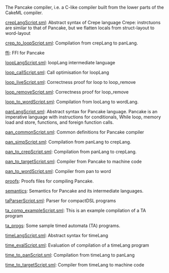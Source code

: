 The Pancake compiler, i.e. a C-like compiler built from the lower
parts of the CakeML compiler.

[crepLangScript.sml](crepLangScript.sml):
Abstract syntax of Crepe language
Crepe: instrctuons are similar to that of
Pancake, but we flatten locals from
struct-layout to word-layout

[crep_to_loopScript.sml](crep_to_loopScript.sml):
Compilation from crepLang to panLang.

[ffi](ffi):
FFI for Pancake

[loopLangScript.sml](loopLangScript.sml):
loopLang intermediate language

[loop_callScript.sml](loop_callScript.sml):
Call optimisation for loopLang

[loop_liveScript.sml](loop_liveScript.sml):
Correctness proof for loop to loop_remove

[loop_removeScript.sml](loop_removeScript.sml):
Correctness proof for loop_remove

[loop_to_wordScript.sml](loop_to_wordScript.sml):
Compilation from looLang to wordLang.

[panLangScript.sml](panLangScript.sml):
Abstract syntax for Pancake language.
Pancake is an imperative language with
instructions for conditionals, While loop,
memory load and store, functions,
and foreign function calls.

[pan_commonScript.sml](pan_commonScript.sml):
Common definitions for Pancake compiler

[pan_simpScript.sml](pan_simpScript.sml):
Compilation from panLang to crepLang.

[pan_to_crepScript.sml](pan_to_crepScript.sml):
Compilation from panLang to crepLang.

[pan_to_targetScript.sml](pan_to_targetScript.sml):
Compiler from Pancake to machine code

[pan_to_wordScript.sml](pan_to_wordScript.sml):
Compiler from pan to word

[proofs](proofs):
Proofs files for compiling Pancake.

[semantics](semantics):
Semantics for Pancake and its intermediate languages.

[taParserScript.sml](taParserScript.sml):
Parser for compactDSL programs

[ta_comp_exampleScript.sml](ta_comp_exampleScript.sml):
This is an example compilation of a TA program

[ta_progs](ta_progs):
Some sample timed automata (TA) programs.

[timeLangScript.sml](timeLangScript.sml):
Abstract syntax for timeLang

[time_evalScript.sml](time_evalScript.sml):
Evaluation of compilation of a timeLang program

[time_to_panScript.sml](time_to_panScript.sml):
Compilation from timeLang to panLang

[time_to_targetScript.sml](time_to_targetScript.sml):
Compiler from timeLang to machine code
